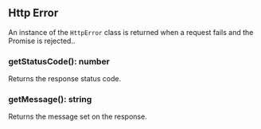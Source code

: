 ## Http Error
  
An instance of the `HttpError` class is returned when a request fails and the Promise is rejected..
  
### getStatusCode(): number

Returns the response status code.

### getMessage(): string

Returns the message set on the response.